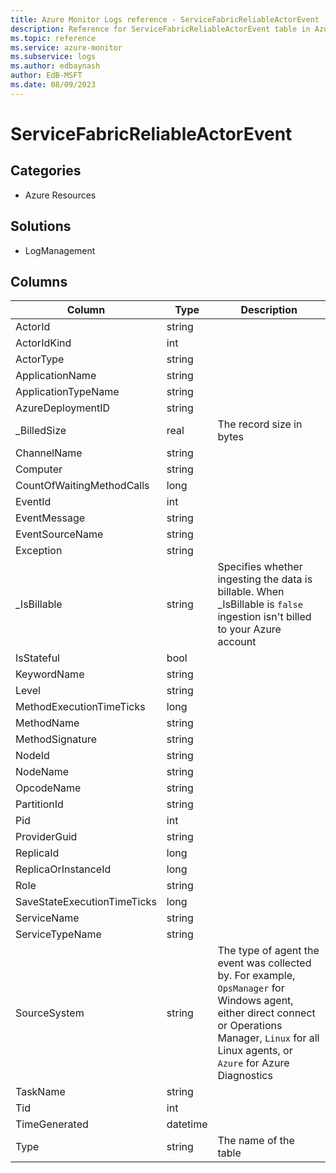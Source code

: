 ```yaml
---
title: Azure Monitor Logs reference - ServiceFabricReliableActorEvent
description: Reference for ServiceFabricReliableActorEvent table in Azure Monitor Logs.
ms.topic: reference
ms.service: azure-monitor
ms.subservice: logs
ms.author: edbaynash
author: EdB-MSFT
ms.date: 08/09/2023
---
```


# ServiceFabricReliableActorEvent



## Categories

- Azure Resources
## Solutions

- LogManagement




## Columns

| Column | Type | Description |
|---|---|---|
| ActorId | string |   |
| ActorIdKind | int |   |
| ActorType | string |   |
| ApplicationName | string |   |
| ApplicationTypeName | string |   |
| AzureDeploymentID | string |   |
| _BilledSize | real | The record size in bytes |
| ChannelName | string |   |
| Computer | string |   |
| CountOfWaitingMethodCalls | long |   |
| EventId | int |   |
| EventMessage | string |   |
| EventSourceName | string |   |
| Exception | string |   |
| _IsBillable | string | Specifies whether ingesting the data is billable. When _IsBillable is `false` ingestion isn't billed to your Azure account |
| IsStateful | bool |   |
| KeywordName | string |   |
| Level | string |   |
| MethodExecutionTimeTicks | long |   |
| MethodName | string |   |
| MethodSignature | string |   |
| NodeId | string |   |
| NodeName | string |   |
| OpcodeName | string |   |
| PartitionId | string |   |
| Pid | int |   |
| ProviderGuid | string |   |
| ReplicaId | long |   |
| ReplicaOrInstanceId | long |   |
| Role | string |   |
| SaveStateExecutionTimeTicks | long |   |
| ServiceName | string |   |
| ServiceTypeName | string |   |
| SourceSystem | string | The type of agent the event was collected by. For example, `OpsManager` for Windows agent, either direct connect or Operations Manager, `Linux` for all Linux agents, or `Azure` for Azure Diagnostics |
| TaskName | string |   |
| Tid | int |   |
| TimeGenerated | datetime |   |
| Type | string | The name of the table |
